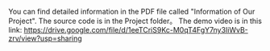 You can find detailed information in the PDF file called "Information of Our Project". The source code is in the Project folder。
The demo video is in this link: https://drive.google.com/file/d/1eeTCriS9Kc-M0qT4FgY7ny3IiWvB-zrv/view?usp=sharing
